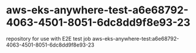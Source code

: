 # aws-eks-anywhere-test-a6e68792-4063-4501-8051-6dc8dd9f8e93-23
repository for use with E2E test job aws-eks-anywhere-test:a6e68792-4063-4501-8051-6dc8dd9f8e93-23
